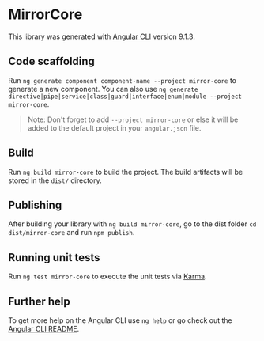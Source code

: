 # MirrorCore

This library was generated with [Angular CLI](https://github.com/angular/angular-cli) version 9.1.3.

## Code scaffolding

Run `ng generate component component-name --project mirror-core` to generate a new component. You can also use `ng generate directive|pipe|service|class|guard|interface|enum|module --project mirror-core`.
> Note: Don't forget to add `--project mirror-core` or else it will be added to the default project in your `angular.json` file. 

## Build

Run `ng build mirror-core` to build the project. The build artifacts will be stored in the `dist/` directory.

## Publishing

After building your library with `ng build mirror-core`, go to the dist folder `cd dist/mirror-core` and run `npm publish`.

## Running unit tests

Run `ng test mirror-core` to execute the unit tests via [Karma](https://karma-runner.github.io).

## Further help

To get more help on the Angular CLI use `ng help` or go check out the [Angular CLI README](https://github.com/angular/angular-cli/blob/master/README.md).
